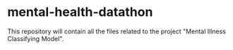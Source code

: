 # mental-health-datathon
This repository will contain all the files related to the project "Mental Illness Classifying Model".
